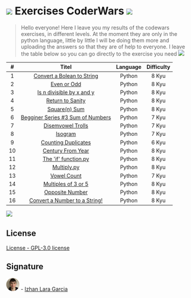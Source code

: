 # <img src="https://cdn3.emoji.gg/emojis/6240-developer.png" width="42"/> Exercises CoderWars <img src="https://cdn3.emoji.gg/emojis/6240-developer.png" width="42"/>

> Hello everyone!
> Here I leave you my results of the codewars exercises, in different levels.
> At the moment they are only in the python language, little by little I will be doing them more and uploading the answers so that they are of help to everyone. 
> I leave the table below so you can go directly to the exercise you need <img src="https://cdn3.emoji.gg/emojis/6967-kuromiarrowdown.png" width="20"/>


| # | Titel | Language | Difficulty |
| :--------------: | :---------: | :----------: | :----------: |
| 1 | [Convert a Bolean to String](https://github.com/izhanlaraagarcia/scripts-codewars/blob/main/codewars/KATAS%20Python/8%20Kyu/Convert%20a%20Boolean%20to%20String.py) | Python | 8 Kyu
| 2 | [Even or Odd](https://github.com/izhanlaraagarcia/Codewars/blob/main/codewars/KATAS%20Python/8%20Kyu/Even%20or%20Odd.py) | Python | 8 Kyu
| 3 | [Is n divisible by x and y](https://github.com/izhanlaraagarcia/Codewars/blob/main/codewars/KATAS%20Python/8%20Kyu/Is%20n%20divisible%20by%20x%20and%20y.py) | Python | 8 Kyu
| 4 | [Return to Sanity](https://github.com/izhanlaraagarcia/Codewars/blob/main/codewars/KATAS%20Python/8%20Kyu/Return%20to%20Sanity.py) | Python | 8 Kyu
| 5 | [Square(n) Sum](https://github.com/izhanlaraagarcia/Codewars/blob/main/codewars/KATAS%20Python/8%20Kyu/Square(n)%20Sum.py) | Python | 8 Kyu
| 6 | [Begginer Series #3 Sum of Numbers](https://github.com/izhanlaraagarcia/Codewars/blob/main/codewars/KATAS%20Python/7%20Kyu/Begginer%20Series%20%233%20Sum%20of%20Numbers.py) | Python | 7 Kyu
| 7 | [Disemvowel Trolls](https://github.com/izhanlaraagarcia/Codewars/blob/main/codewars/KATAS%20Python/7%20Kyu/Disemvowel%20Trolls.py) | Python | 7 Kyu
| 8 | [Isogram](https://github.com/izhanlaraagarcia/Codewars/blob/main/codewars/KATAS%20Python/7%20Kyu/Isogram.py) | Python | 7  Kyu
| 9 | [Counting Duplicates](https://github.com/izhanlaraagarcia/Codewars/blob/main/codewars/KATAS%20Python/6%20Kyu/Counting%20Duplicates.py) | Python | 6 Kyu
| 10 | [Century From Year](https://github.com/izhanlaraagarcia/Codewars/blob/main/codewars/KATAS%20Python/8%20Kyu/Century%20From%20Year.py) | Python | 8 Kyu
| 11 | [The 'if' function.py](https://github.com/izhanlaraagarcia/Codewars/blob/main/codewars/KATAS%20Python/8%20Kyu/The%20'if'%20function.py) | Python | 8 Kyu
| 12 | [Multiply.py](https://github.com/izhanlaraagarcia/Codewars/blob/main/codewars/KATAS%20Python/8%20Kyu/Multiply.py) | Python | 8 Kyu
| 13 | [Vowel Count](https://github.com/izhanlaraagarcia/Codewars/blob/main/codewars/KATAS%20Python/7%20Kyu/Vowel%20Count.py) | Python | 7 Kyu
| 14 | [Multiples of 3 or 5](https://github.com/izhanlaraagarcia/Codewars/blob/main/codewars/KATAS%20Python/6%20Kyu/Multiples%20of%203%20or%205.py) | Python | 8 Kyu
| 15 | [Opposite Number](https://github.com/izhanlaraagarcia/Codewars/blob/main/codewars/KATAS%20Python/8%20Kyu/Opposite%20number.py) | Python | 8 Kyu
| 16 | [Convert a Number to a String!](https://github.com/izhanlaraagarcia/Codewars/blob/main/codewars/KATAS%20Python/8%20Kyu/Convert%20a%20Number%20to%20a%20String!.py) | Python | 8 Kyu



![](https://www.codewars.com/users/izhanlaraagarcia/badges/small)


## License

<a href="https://github.com/izhanlaraagarcia/Codewars/blob/main/LICENSE">License - GPL-3.0 license</a>

## Signature

<img src="https://github.com/izhanlaraagarcia/izhanlaraagarcia/blob/main/IMG/72951122-modified.png?raw=true" width="35"/> - [Izhan Lara Garcia](https://github.com/izhanlaraagarcia)
